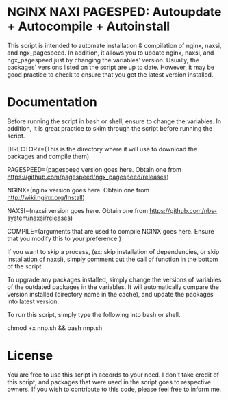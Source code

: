 # NGINX NAXI PAGESPED: Autoupdate + Autocompile + Autoinstall

This script is intended to automate installation & compilation of nginx, naxsi, and ngx_pagespeed. In addition, it allows you to update nginx, naxsi, and ngx_pagespeed just by changing the variables' version. Usually, the packages' versions listed on the script are up to date. However, it may be good practice to check to ensure that you get the latest version installed.

# Documentation

Before running the script in bash or shell, ensure to change the variables. In addition, it is great practice to skim through the script before running the script.

DIRECTORY=(This is the directory where it will use to download the packages and compile them)

PAGESPEED=(pagespeed version goes here. Obtain one from https://github.com/pagespeed/ngx_pagespeed/releases)

NGINX=(nginx version goes here. Obtain one from http://wiki.nginx.org/Install)

NAXSI=(naxsi version goes here. Obtain one from https://github.com/nbs-system/naxsi/releases)

COMPILE=(arguments that are used to compile NGINX goes here. Ensure that you modify this to your preference.)

If you want to skip a process, (ex: skip installation of dependencies, or skip installation of naxsi), simply comment out the call of function in the bottom of the script.

To upgrade any packages installed, simply change the versions of variables of the outdated packages in the variables. It will automatically compare the version installed (directory name in the cache), and update the packages into latest version.

To run this script, simply type the following into bash or shell.

chmod +x nnp.sh && bash nnp.sh

# License

You are free to use this script in accords to your need. I don't take credit of this script, and packages that were used in the script goes to respective owners. If you wish to contribute to this code, please feel free to inform me.
